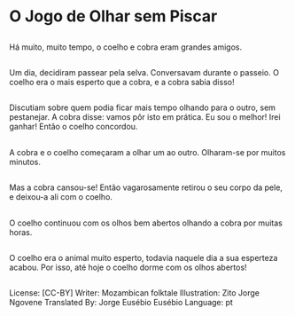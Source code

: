 # O Jogo de Olhar sem Piscar

##
Há muito, muito tempo,
o coelho e cobra eram
grandes amigos.

##
Um dia, decidiram
passear pela selva.
Conversavam durante o
passeio. O coelho era o
mais esperto que a
cobra, e a cobra sabia
disso!

##

Discutiam sobre quem
podia ficar mais tempo
olhando para o outro,
sem pestanejar. A cobra
disse:
vamos pôr isto em
prática. Eu sou o
melhor! Irei ganhar!
Então o coelho
concordou.

##
A cobra e o coelho
começaram a olhar um
ao outro. Olharam-se
por muitos minutos.

##
Mas a cobra cansou-se!
Então vagarosamente
retirou o seu corpo da
pele, e deixou-a ali com
o coelho.

##
O coelho continuou com
os olhos bem abertos
olhando a cobra por
muitas horas.

##
O coelho era o animal
muito esperto, todavia
naquele dia a sua
esperteza acabou. Por
isso, até hoje o coelho
dorme com os olhos
abertos!

##
License: [CC-BY]
Writer: Mozambican folktale
Illustration: Zito Jorge Ngovene
Translated By: Jorge Eusébio Eusébio
Language: pt
